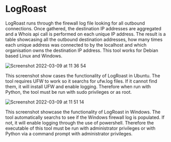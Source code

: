 # LogRoast

LogRoast runs through the firewall log file looking for all outbound connections. Once gathered, the destination IP addresses are aggregated and a Whois api call is performed on each unique IP address. The result is a table showcasing all the outbound destination addresses, how many times each unique address was connected to by the localhost and which organisation owns the destination IP address. This tool works for Debian based Linux and Windows.

![Screenshot 2022-03-09 at 11 36 54](https://user-images.githubusercontent.com/53338724/157515382-bfe2db14-d582-49a6-9c4a-c2399b632bce.png)

This screenshot show cases the functionality of LogRoast in Ubuntu. The tool requires UFW to work so it searchs for ufw.log files. If it cannot find them, it will install UFW and enable logging. Therefore when run with Python, the tool must be run with sudo privileges or as root.


![Screenshot 2022-03-09 at 11 51 14](https://user-images.githubusercontent.com/53338724/180252338-cdee4d91-f64e-4dda-83cb-07eea4ad5f14.png)

This screenshot showcase the functionality of LogRoast in Windows. The tool automatically searchs to see if the Windows firewall log is populated. If not, it will enable logging through the use of powershell. Therefore the executable of this tool must be run with administrator privileges or with Python via a command prompt with administrator privileges.
